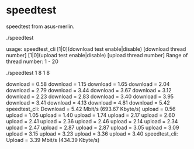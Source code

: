 # speedtest
speedtest from asus-merlin.

./speedtest

usage:
speedtest_cli [1|0](download test enable|disable) [download thread number] [1|0](upload test enable|disable) [upload thread number]
Range of thread number: 1 - 20

./speedtest 1 8 1 8

download = 0.58
download = 1.15
download = 1.65
download = 2.04
download = 2.79
download = 3.44
download = 3.67
download = 3.12
download = 2.23
download = 2.83
download = 3.40
download = 3.95
download = 3.41
download = 4.13
download = 4.81
download = 5.42
speedtest_cli: Download = 5.42 Mbit/s (693.67 Kbyte/s)
upload = 0.56
upload = 1.05
upload = 1.40
upload = 1.74
upload = 2.17
upload = 2.60
upload = 2.41
upload = 2.36
upload = 2.46
upload = 2.14
upload = 2.34
upload = 2.47
upload = 2.87
upload = 2.87
upload = 3.05
upload = 3.09
upload = 3.15
upload = 3.23
upload = 3.36
upload = 3.40
speedtest_cli: Upload = 3.39 Mbit/s (434.39 Kbyte/s)
